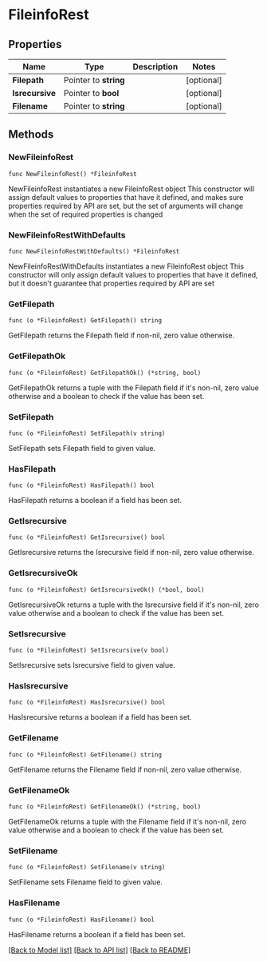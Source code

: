 # FileinfoRest

## Properties

Name | Type | Description | Notes
------------ | ------------- | ------------- | -------------
**Filepath** | Pointer to **string** |  | [optional] 
**Isrecursive** | Pointer to **bool** |  | [optional] 
**Filename** | Pointer to **string** |  | [optional] 

## Methods

### NewFileinfoRest

`func NewFileinfoRest() *FileinfoRest`

NewFileinfoRest instantiates a new FileinfoRest object
This constructor will assign default values to properties that have it defined,
and makes sure properties required by API are set, but the set of arguments
will change when the set of required properties is changed

### NewFileinfoRestWithDefaults

`func NewFileinfoRestWithDefaults() *FileinfoRest`

NewFileinfoRestWithDefaults instantiates a new FileinfoRest object
This constructor will only assign default values to properties that have it defined,
but it doesn't guarantee that properties required by API are set

### GetFilepath

`func (o *FileinfoRest) GetFilepath() string`

GetFilepath returns the Filepath field if non-nil, zero value otherwise.

### GetFilepathOk

`func (o *FileinfoRest) GetFilepathOk() (*string, bool)`

GetFilepathOk returns a tuple with the Filepath field if it's non-nil, zero value otherwise
and a boolean to check if the value has been set.

### SetFilepath

`func (o *FileinfoRest) SetFilepath(v string)`

SetFilepath sets Filepath field to given value.

### HasFilepath

`func (o *FileinfoRest) HasFilepath() bool`

HasFilepath returns a boolean if a field has been set.

### GetIsrecursive

`func (o *FileinfoRest) GetIsrecursive() bool`

GetIsrecursive returns the Isrecursive field if non-nil, zero value otherwise.

### GetIsrecursiveOk

`func (o *FileinfoRest) GetIsrecursiveOk() (*bool, bool)`

GetIsrecursiveOk returns a tuple with the Isrecursive field if it's non-nil, zero value otherwise
and a boolean to check if the value has been set.

### SetIsrecursive

`func (o *FileinfoRest) SetIsrecursive(v bool)`

SetIsrecursive sets Isrecursive field to given value.

### HasIsrecursive

`func (o *FileinfoRest) HasIsrecursive() bool`

HasIsrecursive returns a boolean if a field has been set.

### GetFilename

`func (o *FileinfoRest) GetFilename() string`

GetFilename returns the Filename field if non-nil, zero value otherwise.

### GetFilenameOk

`func (o *FileinfoRest) GetFilenameOk() (*string, bool)`

GetFilenameOk returns a tuple with the Filename field if it's non-nil, zero value otherwise
and a boolean to check if the value has been set.

### SetFilename

`func (o *FileinfoRest) SetFilename(v string)`

SetFilename sets Filename field to given value.

### HasFilename

`func (o *FileinfoRest) HasFilename() bool`

HasFilename returns a boolean if a field has been set.


[[Back to Model list]](../README.md#documentation-for-models) [[Back to API list]](../README.md#documentation-for-api-endpoints) [[Back to README]](../README.md)


